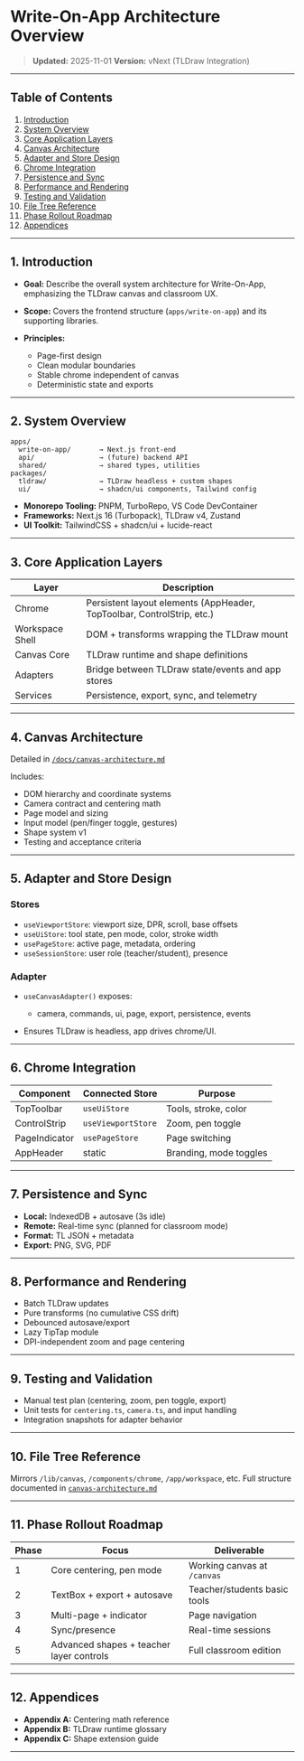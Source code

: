 # Write-On-App Architecture Overview

> **Updated:** 2025-11-01
> **Version:** vNext (TLDraw Integration)

---

## Table of Contents

1. [Introduction](#1-introduction)
2. [System Overview](#2-system-overview)
3. [Core Application Layers](#3-core-application-layers)
4. [Canvas Architecture](#4-canvas-architecture)
5. [Adapter and Store Design](#5-adapter-and-store-design)
6. [Chrome Integration](#6-chrome-integration)
7. [Persistence and Sync](#7-persistence-and-sync)
8. [Performance and Rendering](#8-performance-and-rendering)
9. [Testing and Validation](#9-testing-and-validation)
10. [File Tree Reference](#10-file-tree-reference)
11. [Phase Rollout Roadmap](#11-phase-rollout-roadmap)
12. [Appendices](#12-appendices)

---

## 1. Introduction

- **Goal:** Describe the overall system architecture for Write-On-App, emphasizing the TLDraw canvas and classroom UX.
- **Scope:** Covers the frontend structure (`apps/write-on-app`) and its supporting libraries.
- **Principles:**

  - Page-first design
  - Clean modular boundaries
  - Stable chrome independent of canvas
  - Deterministic state and exports

---

## 2. System Overview

```
apps/
  write-on-app/       → Next.js front-end
  api/                → (future) backend API
  shared/             → shared types, utilities
packages/
  tldraw/             → TLDraw headless + custom shapes
  ui/                 → shadcn/ui components, Tailwind config
```

- **Monorepo Tooling:** PNPM, TurboRepo, VS Code DevContainer
- **Frameworks:** Next.js 16 (Turbopack), TLDraw v4, Zustand
- **UI Toolkit:** TailwindCSS + shadcn/ui + lucide-react

---

## 3. Core Application Layers

| Layer           | Description                                                            |
| --------------- | ---------------------------------------------------------------------- |
| Chrome          | Persistent layout elements (AppHeader, TopToolbar, ControlStrip, etc.) |
| Workspace Shell | DOM + transforms wrapping the TLDraw mount                             |
| Canvas Core     | TLDraw runtime and shape definitions                                   |
| Adapters        | Bridge between TLDraw state/events and app stores                      |
| Services        | Persistence, export, sync, and telemetry                               |

---

## 4. Canvas Architecture

Detailed in [`/docs/canvas-architecture.md`](./canvas-architecture.md)

Includes:

- DOM hierarchy and coordinate systems
- Camera contract and centering math
- Page model and sizing
- Input model (pen/finger toggle, gestures)
- Shape system v1
- Testing and acceptance criteria

---

## 5. Adapter and Store Design

### Stores

- `useViewportStore`: viewport size, DPR, scroll, base offsets
- `useUiStore`: tool state, pen mode, color, stroke width
- `usePageStore`: active page, metadata, ordering
- `useSessionStore`: user role (teacher/student), presence

### Adapter

- `useCanvasAdapter()` exposes:

  - camera, commands, ui, page, export, persistence, events

- Ensures TLDraw is headless, app drives chrome/UI.

---

## 6. Chrome Integration

| Component     | Connected Store    | Purpose                |
| ------------- | ------------------ | ---------------------- |
| TopToolbar    | `useUiStore`       | Tools, stroke, color   |
| ControlStrip  | `useViewportStore` | Zoom, pen toggle       |
| PageIndicator | `usePageStore`     | Page switching         |
| AppHeader     | static             | Branding, mode toggles |

---

## 7. Persistence and Sync

- **Local:** IndexedDB + autosave (3s idle)
- **Remote:** Real-time sync (planned for classroom mode)
- **Format:** TL JSON + metadata
- **Export:** PNG, SVG, PDF

---

## 8. Performance and Rendering

- Batch TLDraw updates
- Pure transforms (no cumulative CSS drift)
- Debounced autosave/export
- Lazy TipTap module
- DPI-independent zoom and page centering

---

## 9. Testing and Validation

- Manual test plan (centering, zoom, pen toggle, export)
- Unit tests for `centering.ts`, `camera.ts`, and input handling
- Integration snapshots for adapter behavior

---

## 10. File Tree Reference

Mirrors `/lib/canvas`, `/components/chrome`, `/app/workspace`, etc.
Full structure documented in [`canvas-architecture.md`](./canvas-architecture.md#12-file-structure-proposed)

---

## 11. Phase Rollout Roadmap

| Phase | Focus                                    | Deliverable                  |
| ----- | ---------------------------------------- | ---------------------------- |
| 1     | Core centering, pen mode                 | Working canvas at `/canvas`  |
| 2     | TextBox + export + autosave              | Teacher/students basic tools |
| 3     | Multi-page + indicator                   | Page navigation              |
| 4     | Sync/presence                            | Real-time sessions           |
| 5     | Advanced shapes + teacher layer controls | Full classroom edition       |

---

## 12. Appendices

- **Appendix A:** Centering math reference
- **Appendix B:** TLDraw runtime glossary
- **Appendix C:** Shape extension guide

---
